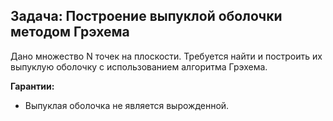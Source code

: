 ## Задача: Построение выпуклой оболочки методом Грэхема

Дано множество N точек на плоскости. Требуется найти и построить их выпуклую оболочку с использованием алгоритма Грэхема.

**Гарантии:**
- Выпуклая оболочка не является вырожденной.


